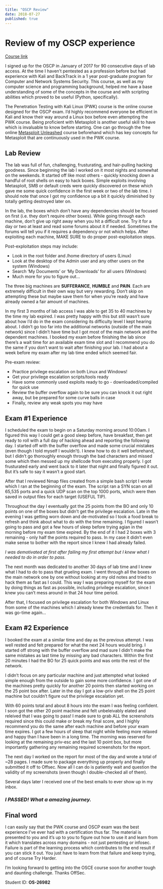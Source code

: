 ```yaml
---
title: "OSCP Review"
date: 2018-07-27
published: true
---
```

<!-- categories: oscp offensive security offsec -->

# Review of my OSCP experience
[Course link](https://www.offensive-security.com/pwk-oscp/)

I signed up for the OSCP in January of 2017 for 90 consecutive days of lab access. At the time I haven’t pentested as a profession before but had experience with Kali and BackTrack in a 1 year post-graduate program for Computer and Network Systems Security. This course, as well as my computer science and programming background, helped me have a base understanding of some of the concepts in the course and with scripting abilities which proved to be useful (Python, specifically).

The Penetration Testing with Kali Linux (PWK) course is the online course designed for the OSCP exam. I’d highly recommend everyone be efficient in Kali and know their way around a Linux box before even attempting the PWK course. Being proficient with Metasploit is another useful skill to have which is invaluable to know before starting. One can go through the free online [Metasploit Unleashed](https://www.offensive-security.com/metasploit-unleashed/) course beforehand which has key concepts for Metasploit that are continuously used in the PWK course.


## Lab Review

The lab was full of fun, challenging, frusturating, and hair-pulling hacking goodness. Since beginning the lab I worked on it most nights and somewhat on the weekends. It started off like most others - quickly knocking down a handful of root shells on easy to hack boxes. Simple exploits involving Metasploit, SMB or default creds were quickly discovered on these which gave me some quick confidence in the first week or two of the lab time. I should note that once I got my confidence up a bit it quickly diminished by totally getting destroyed later on.


In the lab, the boxes which don’t have any dependencies should be focused on first (i.e. they don’t require other boxes). While going through each machine, don’t give up right away when you hit a difficult one. Try it for a day or two at least and read some forums about it if needed. Sometimes the forums will tell you if it requires a dependency or not which helps. After exploiting each machine, MAKE SURE to do proper post-exploitation steps.

Post-exploitation steps may include:
- Look in the root folder and /home directory of users (Linux)
- Look at the desktop of the Admin user and any other users on the system (Windows)
- Search ‘My Documents’ or ‘My Downloads’ for all users (Windows)
- Much more for you to figure out…


The three big machines are **SUFFERANCE**, **HUMBLE** and **PAIN**. Each are extremely difficult in their own way but very rewarding. Don’t skip on attempting these but maybe save them for when you’re ready and have already owned a fair amount of machines. 


In my first 3 months of lab access I was able to get 35 to 40 machines by the time my lab expired. I was pretty happy with this but still wasn’t sure about how I’d do in the exam considering its difficulty level I kept hearing about. I didn’t go too far into the additional networks (outside of the main network) since I didn’t have time but I got most of the main network and the dependent machines. I booked my exam before finishing the lab since there’s a wait time for an available exam time slot and I recommend you do the same if you don’t want to wait after finishing your lab. I had about a week before my exam after my lab time ended which seemed fair. 

Pre-exam review:
- Practice privilege escalation on both Linux and Windows!
- Get your privilege escalation scripts/tools ready
- Have some commonly used exploits ready to go - downloaded/compiled for quick use
- Review the buffer overflow again to be sure you can knock it out right away, but be prepared for some curve balls in case
- Finally, review any weak spots you may have


## Exam #1 Experience

I scheduled the exam to begin on a Saturday morning around 10:00am. I figured this way I could get a good sleep before, have breakfast, then get ready to roll with a full day of hacking ahead and reporting the following day. I started off with the buffer overflow and made some crucial mistakes (even though I told myself I wouldn’t). I knew how to do it well beforehand, but I didn’t go thoroughly enough through the bad characters and missed some which then messed up my shellcode from executing properly. I got frusturated early and went back to it later that night and finally figured it out. But it’s safe to say it wasn’t a good start. 

After that I reviewed Nmap files created from a simple bash script I wrote which I ran at the beginning of the exam. The script ran a SYN scan on all 65,535 ports and a quick UDP scan on the top 1000 ports, which were then saved in output files for each target (USEFUL TIP). 

Throughout the day I eventually got the 25 points from the BO and only 10 points on one of the boxes but didn’t get the privilege escalation. Late in the evening I was getting worn down and de-motivated so I took a food break to refresh and think about what to do with the time remaining. I figured I wasn’t going to pass and got a few hours of sleep before trying agian in the morning before my exam time expired. By the end of it I had 2 boxes with 3 remaining - only half the points required to pass. In my case it didn’t even make sense to bother with the report since I knew I had already failed. 

_I was demotivated at first after failing my first attempt but I knew what I needed to do in order to pass._

The next month was dedicated to another 30 days of lab time and I knew what I had to do to pass that grueling exam. I went through all the boxes on the main network one by one without looking at my old notes and tried to hack them as fast as I could. This way I was preparing myself for the exam by doing things as fast as possible, including privilege escalation, since I knew you can’t mess around in that 24 hour time period. 

After that, I focused on privilege escalation for both Windows and Linux from some of the machines which I already knew the credentials for. Then it was go-time again… 


## Exam #2 Experience

I booked the exam at a similar time and day as the previous attempt. I was well rested and felt prepared for what the next 24 hours would bring. I started off strong with the buffer overflow and mad sure I didn’t make the same mistakes as last time by missing any bad characters. Within the first 20 minutes I had the BO for 25 quick points and was onto the rest of the network. 

I didn’t focus on any particular machine and just attempted what looked simple enough from the outside to gain some more confidence. I got one of the machines pretty quickly for another 20 points then started working on the 25 point box after. Later in the day I got a low-priv shell on the 25 point machine but couldn’t figure out the privilege escalation yet. 

With 60 points total and about 8 hours into the exam I was feeling confident. I soon got the other 20 point machine and felt unbeleivably elated and releived that I was going to pass! I made sure to grab ALL the screenshots required since this could make or break my final score, and I highly recommend you do the same after each machine and before your exam time expires. I got a few hours of sleep that night while feeling more relaxed and happy than I have been in a long time. The morning was reserved for looking at the remaining priv-esc and the last 10 point box, but more importantly gathering any remaining required screenshots for the report. 

The next day I worked on the report for most of the day and wrote a total of ~28 pages. I made sure to package everything up properly and finally submitted it off to Offsec. Now all I can do is patiently wait and question the validity of my screenshots (even though I double-checked all of them). 


Several days later I received one of the best emails to ever show up in my inbox.

### **_I PASSED! What a amazing journey._**


## Final word

I can easily say that the PWK course and OSCP exam was the best experience I’ve ever had with a certification thus far. 
The material is presented to you and it’s up to you to figure out how to use it and learn from it which translates across many domains - not just pentesting or infosec. Failure is part of the learning process which contributes to the end result if you can stick it out. You just have to learn from that failure and keep trying, and of course Try Harder.

I’m looking forward to getting into the OSCE course soon for another tough and daunting challenge. Thanks OffSec.


Student ID: **OS-26982**
